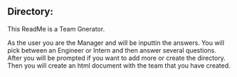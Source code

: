 ## Directory:
   This ReadMe is a Team Gnerator. 
   
   As the user you are the Manager and will be inputtin the answers. 
   You will pick between an Engineer or Intern and then answer several questions. 
   After you will be prompted if you want to add more or create the directory. 
   Then you will create an html document with the team that you have created. 